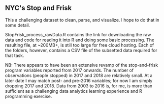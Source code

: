 ## NYC's Stop and Frisk

This a challenging dataset to clean, parse, and visualize. I hope to do that in some detail. 

StopFrisk_process_rawData.R contains the link for downloading the raw data and code for reading it into R and doing some basic processing. The resulting file, at ~200MB+, is still too large for free cloud hosting. Each of the folders, however, contains a CSV file of the subsetted data required for that task. 

NB: There appears to have been an extensive revamp of the stop-and-frisk program variables reported from 2017 onwards. The number of observations (people stopped) in 2017 and 2018 are relatively small. At a later date I may match post- and pre-2016 variables; for now I am simply dropping 2017 and 2018. Data from 2003 to 2016 is, for me, is more than sufficient as a challenging data analytics learning experience and R programming exercise. 
